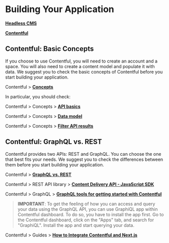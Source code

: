 # Building Your Application

[**Headless CMS**](https://jamstack.org/headless-cms/)

[**Contentful**](https://www.contentful.com/)

## Contentful: Basic Concepts

If you choose to use Contentful, you will need to create an account and a space. You will also need to create a content model and populate it with data. We suggest you to check the basic concepts of Contentful before you start building your application.

Contentful > [**Concepts**](https://www.contentful.com/developers/docs/concepts/)

In particular, you should check:

Contentful > Concepts > [**API basics**](https://www.contentful.com/developers/docs/concepts/apis/)

Contentful > Concepts > [**Data model**](https://www.contentful.com/developers/docs/concepts/data-model/)

Contentful > Concepts > [**Filter API results**](https://www.contentful.com/developers/docs/concepts/relational-queries/)

## Contentful: GraphQL vs. REST

Contentful provides two APIs: REST and GraphQL. You can choose the one that best fits your needs. We suggest you to check the differences between them before you start building your application.

Contentful > [**GraphQL vs. REST**](https://www.contentful.com/blog/graphql-vs-rest-exploring-how-they-work/)

Contentful > REST API library > [**Content Delivery API - JavaScript SDK**](https://github.com/contentful/contentful.js)

Contentful > GraphQL > [**GraphQL tools for getting started with Contentful**](https://www.contentful.com/blog/graphql-tools-for-getting-started-with-contentful/)

> **IMPORTANT**: To get the feeling of how you can access and query your data using the GraphQL API, you can use GraphiQL app within Contentful dashboard. To do so, you have to install the app first. Go to the Contentful dashboard, click on the "Apps" tab, and search for "GraphiQL". Install the app and start querying your data.

Contentful > Guides > [**How to Integrate Contentful and Next.js**](https://www.contentful.com/blog/integrate-contentful-next-js-app-router/)